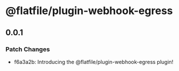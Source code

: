 # @flatfile/plugin-webhook-egress

## 0.0.1

### Patch Changes

- f6a3a2b: Introducing the @flatfile/plugin-webhook-egress plugin!
